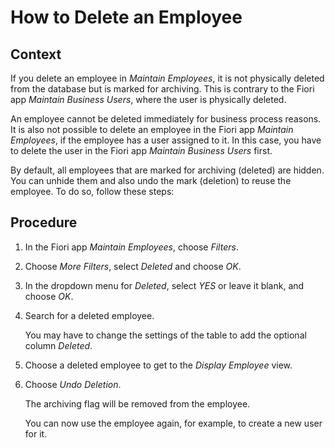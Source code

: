 <!-- loio1e2615eb3d984861ae401ecba33db138 -->

# How to Delete an Employee



<a name="loio1e2615eb3d984861ae401ecba33db138__HowToDeleteEmployee_context"/>

## Context

If you delete an employee in *Maintain Employees*, it is not physically deleted from the database but is marked for archiving. This is contrary to the Fiori app *Maintain Business Users*, where the user is physically deleted.

An employee cannot be deleted immediately for business process reasons. It is also not possible to delete an employee in the Fiori app *Maintain Employees*, if the employee has a user assigned to it. In this case, you have to delete the user in the Fiori app *Maintain Business Users* first.

By default, all employees that are marked for archiving \(deleted\) are hidden. You can unhide them and also undo the mark \(deletion\) to reuse the employee. To do so, follow these steps:



<a name="loio1e2615eb3d984861ae401ecba33db138__HowToDeleteEmployee_steps"/>

## Procedure

1.  In the Fiori app *Maintain Employees*, choose *Filters*.

2.  Choose *More Filters*, select *Deleted* and choose *OK*.

3.  In the dropdown menu for *Deleted*, select *YES* or leave it blank, and choose *OK*.

4.  Search for a deleted employee.

    You may have to change the settings of the table to add the optional column *Deleted*.

5.  Choose a deleted employee to get to the *Display Employee* view.

6.  Choose *Undo Deletion*.

    The archiving flag will be removed from the employee.

    You can now use the employee again, for example, to create a new user for it.


